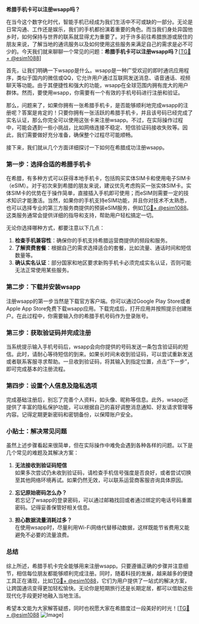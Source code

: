 **希腊手机卡可以注册wsapp吗？**

在当今这个数字化时代，智能手机已经成为我们生活中不可或缺的一部分。无论是日常沟通、工作还是娱乐，我们的手机都扮演着重要的角色。而当我们身处异国他乡时，如何保持与世界的联系就显得尤为重要了。对于许多前往希腊旅游或居住的朋友来说，了解当地的通讯服务以及如何使用这些服务来满足自己的需求是必不可少的。今天我们就来聊聊一个常见的问题：**希腊手机卡可以注册wsapp吗？**[[TG💪+ @esim1088](https://t.me/s/esim1088)]

首先，让我们明确一下wsapp是什么。wsapp是一种广受欢迎的即时通讯应用程序，类似于国内的微信或QQ，它允许用户通过互联网发送消息、语音通话、视频聊天等功能。由于其便捷性和强大的功能，wsapp在全球范围内拥有庞大的用户群体。然而，要使用wsapp，你需要有一个有效的手机号码进行注册和验证。

那么，问题来了，如果你拥有一张希腊手机卡，是否能够顺利地完成wsapp的注册呢？答案是肯定的！只要你拥有一张活跃的希腊手机卡，并且该号码已经完成了实名认证，那么你完全可以使用这张卡来注册wsapp。不过，在实际操作过程中，可能会遇到一些小挑战，比如网络连接不稳定、短信验证码接收失败等。因此，我们需要做好充分准备，确保整个过程尽可能顺畅。

接下来，我们就从几个方面详细探讨一下如何在希腊成功注册wsapp。

### 第一步：选择合适的希腊手机卡

在希腊，有多种方式可以获得本地手机卡，包括购买实体SIM卡和使用电子SIM卡（eSIM）。对于初次来到希腊的朋友来说，建议优先考虑购买一张实体SIM卡。实体SIM卡的优势在于操作简单，直接插入手机即可使用；而eSIM则需要一定的技术知识才能激活。当然，如果你的手机支持eSIM功能，并且你对技术不太熟悉，也可以选择专业的第三方服务商提供的预装eSIM服务，例如[TG💪+ @esim1088](https://t.me/s/esim1088)。这类服务通常会提供详细的指导和支持，帮助用户轻松搞定一切。

无论你选择哪种方式，都要注意以下几点：

1. **检查手机兼容性**：确保你的手机支持希腊运营商提供的频段和服务。
2. **了解资费套餐**：根据自己的需求选择适合的套餐，比如流量、通话时间和短信数量等。
3. **确认实名认证**：部分国家和地区要求新购手机卡必须完成实名认证，否则可能无法正常使用某些服务。

### 第二步：下载并安装wsapp

注册wsapp的第一步当然是下载官方客户端。你可以通过Google Play Store或者Apple App Store免费下载wsapp应用。下载完成后，打开应用并按照提示创建账户。在此过程中，你需要输入你的希腊手机号码作为登录账号。

### 第三步：获取验证码并完成注册

当系统提示输入手机号码后，wsapp会向你提供的号码发送一条包含验证码的短信。此时，请耐心等待短信的到来。如果长时间未收到验证码，可以尝试重新发送或者联系客服寻求帮助。一旦收到验证码，将其输入到指定位置，点击“下一步”，即可完成基本的注册流程。

### 第四步：设置个人信息及隐私选项

完成基础注册后，别忘了完善个人资料，如头像、昵称等信息。此外，wsapp还提供了丰富的隐私保护功能，可以根据自己的喜好调整消息通知、好友请求管理等内容。记得定期更新密码和密钥备份，以保障账户安全。

### 小贴士：解决常见问题

虽然上述步骤看起来很简单，但在实际操作中难免会遇到各种各样的问题。以下是几个常见的难题及其解决方案：

1. **无法接收到验证码短信**  
   如果多次尝试仍未收到验证码，请检查手机信号强度是否良好，或者尝试切换至其他网络环境再试。如果仍然无效，可以联系运营商客服咨询具体原因。

2. **忘记原始密码怎么办？**  
   若忘记了wsapp的登录密码，可以通过邮箱找回或者通过绑定的电话号码重置密码。记得妥善保管好相关信息。

3. **担心数据流量消耗过多？**  
   在使用wsapp时，尽量利用Wi-Fi网络代替移动数据，这样既能节省费用又能避免不必要的流量浪费。

### 总结

综上所述，希腊手机卡完全能够用来注册wsapp。只要遵循正确的步骤并注意细节，相信每位朋友都能够顺利完成注册。同时，随着科技的发展，越来越多的便捷工具正在涌现，比如[TG💪+ @esim1088](https://t.me/s/esim1088)，它们为用户提供了一站式的解决方案，让跨国通讯变得更加轻松愉快。无论你是短期旅行还是长期定居，都可以借助这些现代化手段更好地融入当地生活。

希望本文能为大家解答疑惑，同时也祝愿大家在希腊度过一段美好的时光！[[TG💪+ @esim1088](https://t.me/s/esim1088) ![Image](https://i.postimg.cc/4NQfJmqS/Snipaste-2025-05-13-00-14-12.png)]